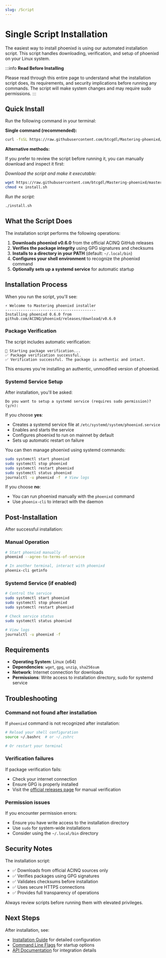```yaml
---
slug: /Script
---
```

# Single Script Installation

The easiest way to install phoenixd is using our automated installation script. This script handles downloading, verification, and setup of phoenixd on your Linux system.

:::info
**Read Before Installing**

Please read through this entire page to understand what the installation script does, its requirements, and security implications before running any commands. The script will make system changes and may require sudo permissions.
:::


## Quick Install

Run the following command in your terminal:

**Single command (recommended):**
```bash
curl -fsSL https://raw.githubusercontent.com/btcgdl/Mastering-phoenixd/master/scripts/install.sh | bash -s -- --yes
```

**Alternative methods:**

If you prefer to review the script before running it, you can manually download and inspect it first:

*Download the script and make it executable:*
   ```bash
   wget https://raw.githubusercontent.com/btcgdl/Mastering-phoenixd/master/scripts/install.sh
   chmod +x install.sh
   ```

*Run the script:*
   ```bash
   ./install.sh
   ```

## What the Script Does

The installation script performs the following operations:

1. **Downloads phoenixd v0.6.0** from the official ACINQ GitHub releases
2. **Verifies the package integrity** using GPG signatures and checksums
3. **Installs to a directory in your PATH** (default: `~/.local/bin`)
4. **Configures your shell environment** to recognize the phoenixd command
5. **Optionally sets up a systemd service** for automatic startup

## Installation Process

When you run the script, you'll see:

```
⚡️ Welcome to Mastering phoenixd installer
-----------------------------------------
Installing phoenixd 0.6.0 from github.com/ACINQ/phoenixd/releases/download/v0.6.0
```

### Package Verification

The script includes automatic verification:

```
🔐 Starting package verification...
✅ Package verification successful.
✅ Verification successful. The package is authentic and intact.
```

This ensures you're installing an authentic, unmodified version of phoenixd.

### Systemd Service Setup

After installation, you'll be asked:

```
Do you want to setup a systemd service (requires sudo permission)? (y/n):
```

If you choose **yes**:
- Creates a systemd service file at `/etc/systemd/system/phoenixd.service`
- Enables and starts the service
- Configures phoenixd to run on mainnet by default
- Sets up automatic restart on failure

You can then manage phoenixd using systemd commands:
```bash
sudo systemctl start phoenixd
sudo systemctl stop phoenixd
sudo systemctl restart phoenixd
sudo systemctl status phoenixd
journalctl -u phoenixd -f  # View logs
```

If you choose **no**:
- You can run phoenixd manually with the `phoenixd` command
- Use `phoenix-cli` to interact with the daemon

## Post-Installation

After successful installation:

### Manual Operation
```bash
# Start phoenixd manually
phoenixd --agree-to-terms-of-service

# In another terminal, interact with phoenixd
phoenix-cli getinfo
```

### Systemd Service (if enabled)
```bash
# Control the service
sudo systemctl start phoenixd
sudo systemctl stop phoenixd
sudo systemctl restart phoenixd

# Check service status
sudo systemctl status phoenixd

# View logs
journalctl -u phoenixd -f
```

## Requirements

- **Operating System**: Linux (x64)
- **Dependencies**: `wget`, `gpg`, `unzip`, `sha256sum`
- **Network**: Internet connection for downloads
- **Permissions**: Write access to installation directory, sudo for systemd service

## Troubleshooting

### Command not found after installation

If `phoenixd` command is not recognized after installation:

```bash
# Reload your shell configuration
source ~/.bashrc  # or ~/.zshrc

# Or restart your terminal
```

### Verification failures

If package verification fails:
- Check your internet connection
- Ensure GPG is properly installed
- Visit the [official releases page](https://github.com/ACINQ/phoenixd/releases) for manual verification

### Permission issues

If you encounter permission errors:
- Ensure you have write access to the installation directory
- Use `sudo` for system-wide installations
- Consider using the `~/.local/bin` directory

## Security Notes

The installation script:
- ✅ Downloads from official ACINQ sources only
- ✅ Verifies packages using GPG signatures
- ✅ Validates checksums before installation
- ✅ Uses secure HTTPS connections
- ✅ Provides full transparency of operations

Always review scripts before running them with elevated privileges.

## Next Steps

After installation, see:
- [Installation Guide](./2-Install.md) for detailed configuration
- [Command Line Flags](./3-Flags.md) for startup options
- [API Documentation](./5-API.md) for integration details
